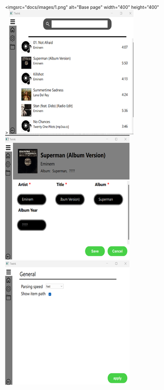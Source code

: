 <imgsrc="docs/images/1.png" alt="Base page" width="400" height="400" >
<img src="docs/images/2.png" alt="Loaded page" width="400" height="400">
<img src="docs/images/3.png" alt="Editing page" width="400" height="400">
<img src="docs/images/4.png" alt="Settings page" width="400" height="400">
